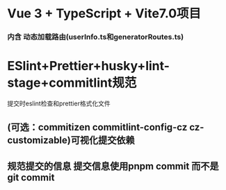 # Vue 3 + TypeScript + Vite7.0项目

### 内含 动态加载路由(userInfo.ts和generatorRoutes.ts)

# ESlint+Prettier+husky+lint-stage+commitlint规范

提交时eslint检查和prettier格式化文件

## (可选：commitizen commitlint-config-cz cz-customizable)可视化提交依赖

## 规范提交的信息 提交信息使用pnpm commit 而不是git commit
